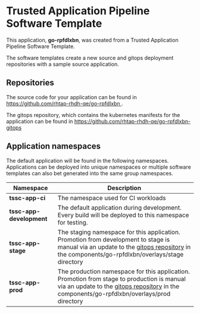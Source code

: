 # Trusted Application Pipeline Software Template

This application, **go-rpfdlxbn**, was created from a Trusted Application Pipeline Software Template.

The software templates create a new source and gitops deployment repositories with a sample source application. 

## Repositories

The source code for your application can be found in [https://github.com/rhtap-rhdh-qe/go-rpfdlxbn ](https://github.com/rhtap-rhdh-qe/go-rpfdlxbn ).
 
The gitops repository, which contains the kubernetes manifests for the application can be found in 
[https://github.com/rhtap-rhdh-qe/go-rpfdlxbn-gitops ](https://github.com/rhtap-rhdh-qe/go-rpfdlxbn-gitops ) 

## Application namespaces 

The default application will be found in the following namespaces. Applications can be deployed into unique namespaces or multiple software templates can also bet generated into the same group namespaces.  

|  Namespace   |  Description   |  
| -------- | -------- |
| **tssc-app-ci** | The namespace used for CI workloads |
| **tssc-app-development** | The default application during development. Every build will be deployed to this namespace for testing. |
| **tssc-app-stage** | The staging namespace for this application. Promotion from development to stage is manual via an update to the [gitops repository](https://github.com/rhtap-rhdh-qe/go-rpfdlxbn-gitops ) in the components/go-rpfdlxbn/overlays/stage directory |
| **tssc-app-prod** | The production namespace for this application. Promotion from stage to production is manual via an update to the [gitops repository](https://github.com/rhtap-rhdh-qe/go-rpfdlxbn-gitops ) in the components/go-rpfdlxbn/overlays/prod directory |